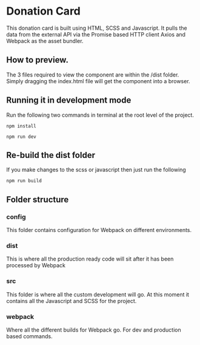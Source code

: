 # Donation Card

This donation card is built using HTML, SCSS and Javascript. It pulls the data from the external API via the Promise based HTTP client Axios and Webpack as the asset bundler.

## How to preview.
The 3 files required to view the component are within the /dist folder. Simply dragging the index.html file will get the component into a browser.

## Running it in development mode
Run the following two commands in terminal at the root level of the project.

`npm install`

`npm run dev`

## Re-build the dist folder
If you make changes to the scss or javascript then just run the following

`npm run build`

## Folder structure

### config
This folder contains configuration for Webpack on different environments.

### dist
This is where all the production ready code will sit after it has been processed by Webpack

### src
This folder is where all the custom development will go. At this moment it contains all the Javascript and SCSS for the project.

### webpack
Where all the different builds for Webpack go. For dev and production based commands.
